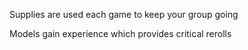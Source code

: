 Supplies are used each game to keep your group going

Models gain experience which provides critical rerolls 